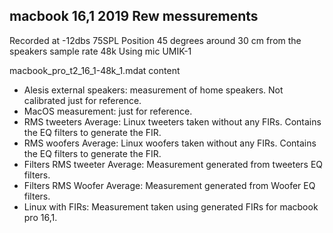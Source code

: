 ## macbook 16,1 2019 Rew messurements

Recorded at -12dbs 75SPL 
Position 45 degrees around 30 cm from the speakers
sample rate 48k
Using mic UMIK-1


macbook_pro_t2_16_1-48k_1.mdat content
 - Alesis external speakers: measurement of home speakers. Not calibrated just for reference.
 - MacOS measurement: just for reference.
 - RMS tweeters Average: Linux tweeters taken without any FIRs. Contains the EQ filters to generate the FIR.
 - RMS woofers Average: Linux woofers taken without any FIRs. Contains the EQ filters to generate the FIR.
 - Filters RMS tweeter Average: Measurement generated from tweeters EQ filters.
 - Filters RMS Woofer Average: Measurement generated from Woofer EQ filters.
 - Linux with FIRs: Measurement taken using generated FIRs for macbook pro 16,1.
 